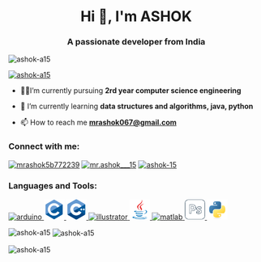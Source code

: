 <h1 align="center">Hi 👋, I'm ASHOK</h1>
<h3 align="center">A passionate developer from India </h3>

<p align="left"> <img src="https://komarev.com/ghpvc/?username=ashok-a15&label=Profile%20views&color=0e75b6&style=flat" alt="ashok-a15" /> </p>

<p align="left"> <a href="https://github.com/ryo-ma/github-profile-trophy"><img src="https://github-profile-trophy.vercel.app/?username=ashok-a15" alt="ashok-a15" /></a> </p>

- 🧑‍💻I’m currently pursuing **2rd year computer science engineering**

- 🌱 I’m currently learning **data structures and algorithms, java, python**

- 📫 How to reach me **mrashok067@gmail.com**

<h3 align="left">Connect with me:</h3>
<p align="left">
<a href="https://linkedin.com/in/mrashok5b772239" target="blank"><img align="center" src="https://raw.githubusercontent.com/rahuldkjain/github-profile-readme-generator/master/src/images/icons/Social/linked-in-alt.svg" alt="mrashok5b772239" height="30" width="40" /></a>
<a href="https://instagram.com/mr.ashok___15" target="blank"><img align="center" src="https://raw.githubusercontent.com/rahuldkjain/github-profile-readme-generator/master/src/images/icons/Social/instagram.svg" alt="mr.ashok___15" height="30" width="40" /></a>
<a href="https://www.leetcode.com/ashok-15" target="blank"><img align="center" src="https://raw.githubusercontent.com/rahuldkjain/github-profile-readme-generator/master/src/images/icons/Social/leet-code.svg" alt="ashok-15" height="30" width="40" /></a>
</p>

<h3 align="left">Languages and Tools:</h3>
<p align="left"> <a href="https://www.arduino.cc/" target="_blank" rel="noreferrer"> <img src="https://cdn.worldvectorlogo.com/logos/arduino-1.svg" alt="arduino" width="40" height="40"/> </a> <a href="https://www.cprogramming.com/" target="_blank" rel="noreferrer"> <img src="https://raw.githubusercontent.com/devicons/devicon/master/icons/c/c-original.svg" alt="c" width="40" height="40"/> </a> <a href="https://www.w3schools.com/cpp/" target="_blank" rel="noreferrer"> <img src="https://raw.githubusercontent.com/devicons/devicon/master/icons/cplusplus/cplusplus-original.svg" alt="cplusplus" width="40" height="40"/> </a> <a href="https://www.adobe.com/in/products/illustrator.html" target="_blank" rel="noreferrer"> <img src="https://www.vectorlogo.zone/logos/adobe_illustrator/adobe_illustrator-icon.svg" alt="illustrator" width="40" height="40"/> </a> <a href="https://www.java.com" target="_blank" rel="noreferrer"> <img src="https://raw.githubusercontent.com/devicons/devicon/master/icons/java/java-original.svg" alt="java" width="40" height="40"/> </a> <a href="https://www.mathworks.com/" target="_blank" rel="noreferrer"> <img src="https://upload.wikimedia.org/wikipedia/commons/2/21/Matlab_Logo.png" alt="matlab" width="40" height="40"/> </a> <a href="https://www.photoshop.com/en" target="_blank" rel="noreferrer"> <img src="https://raw.githubusercontent.com/devicons/devicon/master/icons/photoshop/photoshop-line.svg" alt="photoshop" width="40" height="40"/> </a> <a href="https://www.python.org" target="_blank" rel="noreferrer"> <img src="https://raw.githubusercontent.com/devicons/devicon/master/icons/python/python-original.svg" alt="python" width="40" height="40"/> </a> </p>

<p><img align="left" src="https://github-readme-stats.vercel.app/api/top-langs?username=ashok-a15&show_icons=true&locale=en&layout=compact" alt="ashok-a15" /></p>

<p>&nbsp;<img align="center" src="https://github-readme-stats.vercel.app/api?username=ashok-a15&show_icons=true&locale=en" alt="ashok-a15" /></p>

<p><img align="center" src="https://github-readme-streak-stats.herokuapp.com/?user=ashok-a15&" alt="ashok-a15" /></p>
